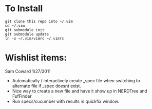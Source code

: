 # To Install

    git clone this repo into ~/.vim
    cd ~/.vim
    git submodule init
    git submodule update
    ln -s ~/.vim/vimrc ~/.vimrc

# Wishlist items:

Sam Coward 1/27/2011

* Automatically / interactively create _spec file when switching to alternate file if _spec doesnt exist.
* Nice way to create a new file and have it show up in NERDTree and FufFinder
* Run specs/cucumber with results in quickfix window.
